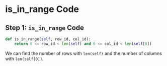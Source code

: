 # is\_in\_range Code

## Step 1: `is_in_range` Code

```python
def is_in_range(self, row_id, col_id):
    return 0 <= row_id < len(self) and 0 <= col_id < len(self[0])
```

We can find the number of rows with `len(self)` and the number of columns with `len(self[0])`.

